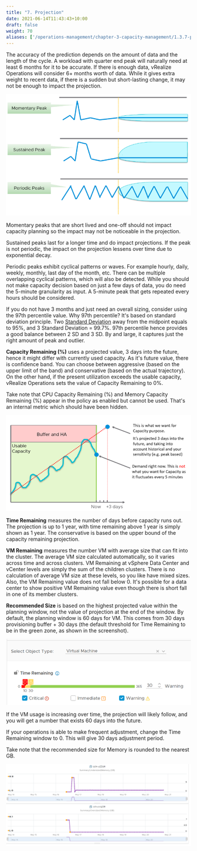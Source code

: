 ```yaml
---
title: "7. Projection"
date: 2021-06-14T11:43:43+10:00
draft: false
weight: 70
aliases: ['/operations-management/chapter-3-capacity-management/1.3.7-projection']
---
```


The accuracy of the prediction depends on the amount of data and the length of the cycle. A workload with quarter end peak will naturally need at least 6 months for it to be accurate. If there is enough data, vRealize Operations will consider 6+ months worth of data. While it gives extra weight to recent data, if there is a sudden but short-lasting change, it may not be enough to impact the projection.

![peak comparison](1.3.7-fig-1.png)

Momentary peaks that are short lived and one-off should not impact capacity planning so the impact may not be noticeable in the projection.

Sustained peaks last for a longer time and do impact projections.  If the peak is not periodic, the impact on the projection lessens over time due to exponential decay.

Periodic peaks exhibit cyclical patterns or waves. For example hourly, daily, weekly, monthly, last day of the month, etc. There can be multiple overlapping cyclical patterns, which will also be detected. While you should not make capacity decision based on just a few days of data, you do need the 5-minute granularity as input. A 5-minute peak that gets repeated every hours should be considered.

If you do not have 3 months and just need an overall sizing, consider using the 97th percentile value. Why 97th percentile? It's based on standard deviation principle. Two [Standard Deviation](https://en.wikipedia.org/wiki/Standard_deviation) away from the midpoint equals to 95%, and 3 Standard Deviation = 99.7%. 97th percentile hence provides a good balance between 2 SD and 3 SD. By and large, it captures just the right amount of peak and outlier.

**Capacity Remaining (%)** uses a projected value, 3 days into the future, hence it might differ with currently used capacity. As it's future value, there is confidence band. You can choose between aggressive (based on the upper limit of the band) and conservative (based on the actual trajectory). On the other hand, if the present utilization exceeds the usable capacity, vRealize Operations sets the value of Capacity Remaining to 0%.

Take note that CPU Capacity Remaining (%) and Memory Capacity Remaining (%) appear in the policy as enabled but cannot be used. That's an internal metric which should have been hidden.

![buffer and HA capacity](1.3.7-fig-2.png)

**Time Remaining** measures the number of days before capacity runs out. The projection is up to 1 year, with time remaining above 1 year is simply shown as 1 year. The conservative is based on the upper bound of the capacity remaining projection.

**VM Remaining** measures the number VM with average size that can fit into the cluster. The average VM size calculated automatically, so it varies across time and across clusters. VM Remaining at vSphere Data Center and vCenter levels are simply the sum of the children clusters. There is no calculation of average VM size at these levels, so you like have mixed sizes. Also, the VM Remaining value does not fall below 0. It's possible for a data center to show positive VM Remaining value even though there is short fall in one of its member clusters.

**Recommended Size** is based on the highest projected value within the planning window, not the value of projection at the end of the window. By default, the planning window is 60 days for VM. This comes from 30 days provisioning buffer + 30 days (the default threshold for Time Remaining to be in the green zone, as shown in the screenshot).

![Time remaining slider](1.3.7-fig-3.png)

If the VM usage is increasing over time, the projection will likely follow, and you will get a number that exists 60 days into the future.

If your operations is able to make frequent adjustment, change the Time Remaining window to 0. This will give 30 days adjustment period.

Take note that the recommended size for Memory is rounded to the nearest GB.

![Recommended memory](1.3.7-fig-4.png)
